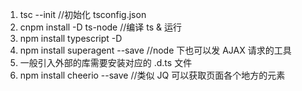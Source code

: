 1. tsc --init //初始化 tsconfig.json
2. cnpm install -D ts-node //编译 ts & 运行
3. npm install typescript -D
4. npm install superagent --save //node 下也可以发 AJAX 请求的工具
5. 一般引入外部的库需要安装对应的 .d.ts 文件
6. npm install cheerio --save //类似 JQ 可以获取页面各个地方的元素
